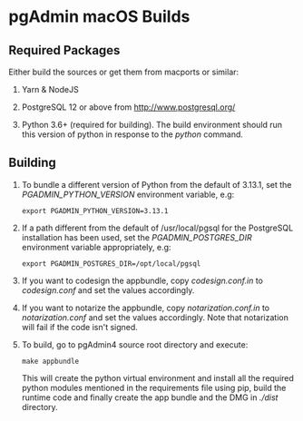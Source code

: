 # pgAdmin macOS Builds

## Required Packages

Either build the sources or get them from macports or similar:

1. Yarn & NodeJS

2. PostgreSQL 12 or above from http://www.postgresql.org/

3. Python 3.6+ (required for building). The build environment should run this 
  version of python in response to the *python* command.
  
## Building

1. To bundle a different version of Python from the default of 3.13.1, set the
   *PGADMIN_PYTHON_VERSION* environment variable, e.g:

       export PGADMIN_PYTHON_VERSION=3.13.1

2. If a path different from the default of /usr/local/pgsql for the PostgreSQL
   installation has been used, set the *PGADMIN_POSTGRES_DIR* environment variable
   appropriately, e.g:

       export PGADMIN_POSTGRES_DIR=/opt/local/pgsql

3. If you want to codesign the appbundle, copy *codesign.conf.in* to
   *codesign.conf* and set the values accordingly.

3. If you want to notarize the appbundle, copy *notarization.conf.in* to
   *notarization.conf* and set the values accordingly. Note that notarization
   will fail if the code isn't signed.
   
4. To build, go to pgAdmin4 source root directory and execute:

       make appbundle
       
   This will create the python virtual environment and install all the required
   python modules mentioned in the requirements file using pip, build the
   runtime code and finally create the app bundle and the DMG in *./dist*
   directory.
